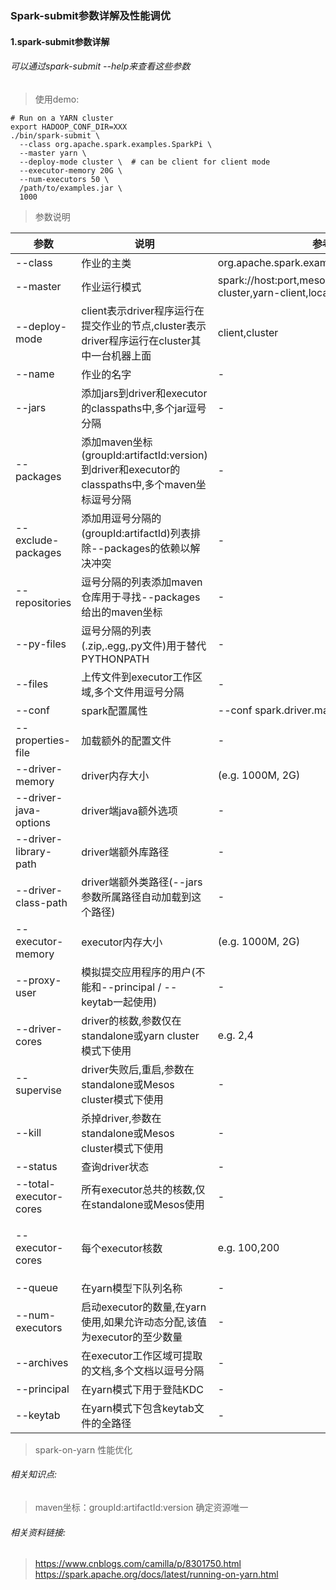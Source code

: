 ### Spark-submit参数详解及性能调优

#### 1.spark-submit参数详解
###### 可以通过spark-submit --help来查看这些参数

> 使用demo:
````
# Run on a YARN cluster
export HADOOP_CONF_DIR=XXX
./bin/spark-submit \
  --class org.apache.spark.examples.SparkPi \
  --master yarn \
  --deploy-mode cluster \  # can be client for client mode
  --executor-memory 20G \
  --num-executors 50 \
  /path/to/examples.jar \
  1000
````
> 参数说明
 
参数 | 说明 | 参考值 |默认值
--- |---|---|---
--class | 作业的主类 | org.apache.spark.examples.SparkPi|-
--master| 作业运行模式 |spark://host:port,mesos://host:port,yarn,yarn-cluster,yarn-client,local|-
--deploy-mode| client表示driver程序运行在提交作业的节点,cluster表示driver程序运行在cluster其中一台机器上面|client,cluster|-
--name| 作业的名字 |-|-
--jars| 添加jars到driver和executor的classpaths中,多个jar逗号分隔|-|-
--packages | 添加maven坐标(groupId:artifactId:version)到driver和executor的classpaths中,多个maven坐标逗号分隔|-|-
--exclude-packages |添加用逗号分隔的(groupId:artifactId)列表排除--packages的依赖以解决冲突|-|-
--repositories | 逗号分隔的列表添加maven仓库用于寻找--packages给出的maven坐标|-|-
--py-files| 逗号分隔的列表(.zip,.egg,.py文件)用于替代PYTHONPATH|-|-
--files |上传文件到executor工作区域,多个文件用逗号分隔|-|-
--conf |spark配置属性|--conf spark.driver.maxResultSize=4g|-|-
--properties-file|加载额外的配置文件|-|conf/spark-defaults.conf
--driver-memory|driver内存大小|(e.g. 1000M, 2G)|1024M
--driver-java-options|driver端java额外选项|-|-
--driver-library-path|driver端额外库路径|-|-
--driver-class-path|driver端额外类路径(--jars参数所属路径自动加载到这个路径)|-|-
--executor-memory|executor内存大小|(e.g. 1000M, 2G)|1G
--proxy-user|模拟提交应用程序的用户(不能和--principal / --keytab一起使用)|-|-
--driver-cores|driver的核数,参数仅在standalone或yarn cluster模式下使用|e.g. 2,4|1
--supervise|driver失败后,重启,参数在standalone或Mesos cluster模式下使用|-|-
--kill |杀掉driver,参数在standalone或Mesos cluster模式下使用|-|-
--status |查询driver状态|-|-
--total-executor-cores|所有executor总共的核数,仅在standalone或Mesos使用|-|-
--executor-cores|每个executor核数|e.g. 100,200|yarn模式为1,standalone模式为所有可用核数
--queue |在yarn模型下队列名称|-|default
--num-executors |启动executor的数量,在yarn使用,如果允许动态分配,该值为executor的至少数量|-|2
--archives |在executor工作区域可提取的文档,多个文档以逗号分隔|-|-
--principal |在yarn模式下用于登陆KDC|-|-
--keytab|在yarn模式下包含keytab文件的全路径|-|-


> spark-on-yarn 性能优化



###### 相关知识点:
> maven坐标：groupId:artifactId:version 确定资源唯一

###### 相关资料链接:
> https://www.cnblogs.com/camilla/p/8301750.html
> https://spark.apache.org/docs/latest/running-on-yarn.html
